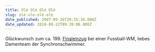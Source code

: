 ```yaml
---
title: Olé Olé Olé Olé
slug: ole-ole-ole-ole
date_published: 2007-09-26T20:35:36.000Z
date_updated: 2018-08-22T09:39:06.000Z
---
```


Glückwunsch zum ca. 199. [Finaleinzug](http://www.focus.de/sport/fussball/fussball-wm_aid_134024.html) bei einer Fussball-WM, liebes Damenteam der Synchronschwimmer.
